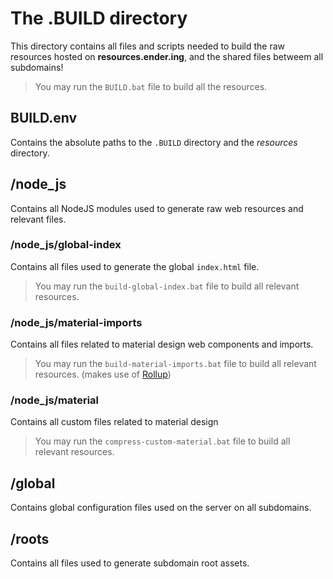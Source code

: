 # The .BUILD directory

This directory contains all files and scripts needed to build the raw resources hosted on **resources.ender.ing**, and the shared files betweem all subdomains!

> You may run the `BUILD.bat` file to build all the resources.

## BUILD.env

Contains the absolute paths to the `.BUILD` directory and the *resources* directory.

## /__node_js__

Contains all NodeJS modules used to generate raw web resources and relevant files.

### /__node_js__/global-index

Contains all files used to generate the global `index.html` file.

> You may run the `build-global-index.bat` file to build all relevant resources.

### /__node_js__/material-imports

Contains all files related to material design web components and imports.

> You may run the `build-material-imports.bat` file to build all relevant resources. (makes use of [Rollup](https://rollupjs.org/))

### /__node_js__/material

Contains all custom files related to material design

> You may run the `compress-custom-material.bat` file to build all relevant resources.

## /global

Contains global configuration files used on the server on all subdomains.

## /roots

Contains all files used to generate subdomain root assets.
